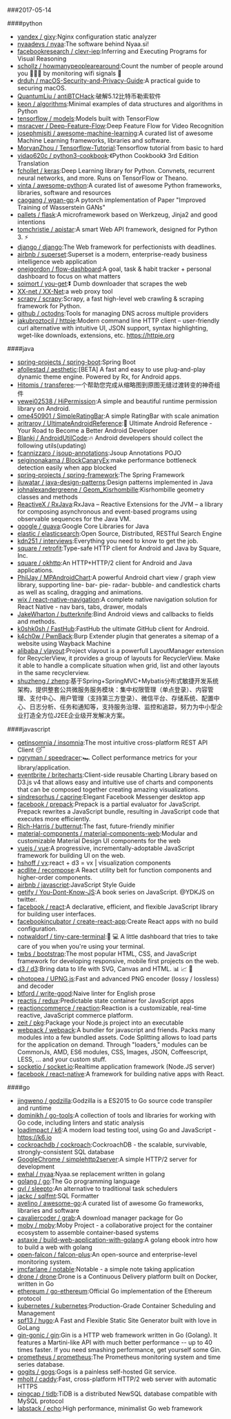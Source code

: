 ###2017-05-14

####python
* [yandex / gixy](https://github.com/yandex/gixy):Nginx configuration static analyzer
* [nyaadevs / nyaa](https://github.com/nyaadevs/nyaa):The software behind Nyaa.si!
* [facebookresearch / clevr-iep](https://github.com/facebookresearch/clevr-iep):Inferring and Executing Programs for Visual Reasoning
* [schollz / howmanypeoplearearound](https://github.com/schollz/howmanypeoplearearound):Count the number of people around you 👨‍👨‍👦 by monitoring wifi signals 📡
* [drduh / macOS-Security-and-Privacy-Guide](https://github.com/drduh/macOS-Security-and-Privacy-Guide):A practical guide to securing macOS.
* [QuantumLiu / antiBTCHack](https://github.com/QuantumLiu/antiBTCHack):破解5.12比特币勒索软件
* [keon / algorithms](https://github.com/keon/algorithms):Minimal examples of data structures and algorithms in Python
* [tensorflow / models](https://github.com/tensorflow/models):Models built with TensorFlow
* [msracver / Deep-Feature-Flow](https://github.com/msracver/Deep-Feature-Flow):Deep Feature Flow for Video Recognition
* [josephmisiti / awesome-machine-learning](https://github.com/josephmisiti/awesome-machine-learning):A curated list of awesome Machine Learning frameworks, libraries and software.
* [MorvanZhou / Tensorflow-Tutorial](https://github.com/MorvanZhou/Tensorflow-Tutorial):Tensorflow tutorial from basic to hard
* [yidao620c / python3-cookbook](https://github.com/yidao620c/python3-cookbook):《Python Cookbook》 3rd Edition Translation
* [fchollet / keras](https://github.com/fchollet/keras):Deep Learning library for Python. Convnets, recurrent neural networks, and more. Runs on TensorFlow or Theano.
* [vinta / awesome-python](https://github.com/vinta/awesome-python):A curated list of awesome Python frameworks, libraries, software and resources
* [caogang / wgan-gp](https://github.com/caogang/wgan-gp):A pytorch implementation of Paper "Improved Training of Wasserstein GANs"
* [pallets / flask](https://github.com/pallets/flask):A microframework based on Werkzeug, Jinja2 and good intentions
* [tomchristie / apistar](https://github.com/tomchristie/apistar):A smart Web API framework, designed for Python 3. ⚡️
* [django / django](https://github.com/django/django):The Web framework for perfectionists with deadlines.
* [airbnb / superset](https://github.com/airbnb/superset):Superset is a modern, enterprise-ready business intelligence web application
* [onejgordon / flow-dashboard](https://github.com/onejgordon/flow-dashboard):A goal, task & habit tracker + personal dashboard to focus on what matters
* [soimort / you-get](https://github.com/soimort/you-get):⏬ Dumb downloader that scrapes the web
* [XX-net / XX-Net](https://github.com/XX-net/XX-Net):a web proxy tool
* [scrapy / scrapy](https://github.com/scrapy/scrapy):Scrapy, a fast high-level web crawling & scraping framework for Python.
* [github / octodns](https://github.com/github/octodns):Tools for managing DNS across multiple providers
* [jakubroztocil / httpie](https://github.com/jakubroztocil/httpie):Modern command line HTTP client – user-friendly curl alternative with intuitive UI, JSON support, syntax highlighting, wget-like downloads, extensions, etc. https://httpie.org

####java
* [spring-projects / spring-boot](https://github.com/spring-projects/spring-boot):Spring Boot
* [afollestad / aesthetic](https://github.com/afollestad/aesthetic):[BETA] A fast and easy to use plug-and-play dynamic theme engine. Powered by Rx, for Android apps.
* [Hitomis / transferee](https://github.com/Hitomis/transferee):一个帮助您完成从缩略图到原图无缝过渡转变的神奇组件
* [yewei02538 / HiPermission](https://github.com/yewei02538/HiPermission):A simple and beautiful runtime permission library on Android.
* [ome450901 / SimpleRatingBar](https://github.com/ome450901/SimpleRatingBar):A simple RatingBar with scale animation
* [aritraroy / UltimateAndroidReference](https://github.com/aritraroy/UltimateAndroidReference):🚀 Ultimate Android Reference - Your Road to Become a Better Android Developer
* [Blankj / AndroidUtilCode](https://github.com/Blankj/AndroidUtilCode):🔥 Android developers should collect the following utils(updating)
* [fcannizzaro / jsoup-annotations](https://github.com/fcannizzaro/jsoup-annotations):Jsoup Annotations POJO
* [seiginonakama / BlockCanaryEx](https://github.com/seiginonakama/BlockCanaryEx):make performance bottleneck detection easily when app blocked
* [spring-projects / spring-framework](https://github.com/spring-projects/spring-framework):The Spring Framework
* [iluwatar / java-design-patterns](https://github.com/iluwatar/java-design-patterns):Design patterns implemented in Java
* [johnalexandergreene / Geom_Kisrhombille](https://github.com/johnalexandergreene/Geom_Kisrhombille):Kisrhombille geometry classes and methods
* [ReactiveX / RxJava](https://github.com/ReactiveX/RxJava):RxJava – Reactive Extensions for the JVM – a library for composing asynchronous and event-based programs using observable sequences for the Java VM.
* [google / guava](https://github.com/google/guava):Google Core Libraries for Java
* [elastic / elasticsearch](https://github.com/elastic/elasticsearch):Open Source, Distributed, RESTful Search Engine
* [kdn251 / interviews](https://github.com/kdn251/interviews):Everything you need to know to get the job.
* [square / retrofit](https://github.com/square/retrofit):Type-safe HTTP client for Android and Java by Square, Inc.
* [square / okhttp](https://github.com/square/okhttp):An HTTP+HTTP/2 client for Android and Java applications.
* [PhilJay / MPAndroidChart](https://github.com/PhilJay/MPAndroidChart):A powerful Android chart view / graph view library, supporting line- bar- pie- radar- bubble- and candlestick charts as well as scaling, dragging and animations.
* [wix / react-native-navigation](https://github.com/wix/react-native-navigation):A complete native navigation solution for React Native - nav bars, tabs, drawer, modals
* [JakeWharton / butterknife](https://github.com/JakeWharton/butterknife):Bind Android views and callbacks to fields and methods.
* [k0shk0sh / FastHub](https://github.com/k0shk0sh/FastHub):FastHub the ultimate GitHub client for Android.
* [k4ch0w / PwnBack](https://github.com/k4ch0w/PwnBack):Burp Extender plugin that generates a sitemap of a website using Wayback Machine
* [alibaba / vlayout](https://github.com/alibaba/vlayout):Project vlayout is a powerfull LayoutManager extension for RecyclerView, it provides a group of layouts for RecyclerView. Make it able to handle a complicate situation when grid, list and other layouts in the same recyclerview.
* [shuzheng / zheng](https://github.com/shuzheng/zheng):基于Spring+SpringMVC+Mybatis分布式敏捷开发系统架构，提供整套公共微服务服务模块：集中权限管理（单点登录）、内容管理、支付中心、用户管理（支持第三方登录）、微信平台、存储系统、配置中心、日志分析、任务和通知等，支持服务治理、监控和追踪，努力为中小型企业打造全方位J2EE企业级开发解决方案。

####javascript
* [getinsomnia / insomnia](https://github.com/getinsomnia/insomnia):The most intuitive cross-platform REST API Client 😴
* [ngryman / speedracer](https://github.com/ngryman/speedracer):🏎 Collect performance metrics for your library/application.
* [eventbrite / britecharts](https://github.com/eventbrite/britecharts):Client-side reusable Charting Library based on D3.js v4 that allows easy and intuitive use of charts and components that can be composed together creating amazing visualizations.
* [sindresorhus / caprine](https://github.com/sindresorhus/caprine):Elegant Facebook Messenger desktop app
* [facebook / prepack](https://github.com/facebook/prepack):Prepack is a partial evaluator for JavaScript. Prepack rewrites a JavaScript bundle, resulting in JavaScript code that executes more efficiently.
* [Rich-Harris / butternut](https://github.com/Rich-Harris/butternut):The fast, future-friendly minifier
* [material-components / material-components-web](https://github.com/material-components/material-components-web):Modular and customizable Material Design UI components for the web
* [vuejs / vue](https://github.com/vuejs/vue):A progressive, incrementally-adoptable JavaScript framework for building UI on the web.
* [hshoff / vx](https://github.com/hshoff/vx):react + d3 = vx | visualization components
* [acdlite / recompose](https://github.com/acdlite/recompose):A React utility belt for function components and higher-order components.
* [airbnb / javascript](https://github.com/airbnb/javascript):JavaScript Style Guide
* [getify / You-Dont-Know-JS](https://github.com/getify/You-Dont-Know-JS):A book series on JavaScript. @YDKJS on twitter.
* [facebook / react](https://github.com/facebook/react):A declarative, efficient, and flexible JavaScript library for building user interfaces.
* [facebookincubator / create-react-app](https://github.com/facebookincubator/create-react-app):Create React apps with no build configuration.
* [notwaldorf / tiny-care-terminal](https://github.com/notwaldorf/tiny-care-terminal):💖 💻 A little dashboard that tries to take care of you when you're using your terminal.
* [twbs / bootstrap](https://github.com/twbs/bootstrap):The most popular HTML, CSS, and JavaScript framework for developing responsive, mobile first projects on the web.
* [d3 / d3](https://github.com/d3/d3):Bring data to life with SVG, Canvas and HTML. 📊 📈 🎉
* [photopea / UPNG.js](https://github.com/photopea/UPNG.js):Fast and advanced PNG encoder (lossy / lossless) and decoder
* [btford / write-good](https://github.com/btford/write-good):Naive linter for English prose
* [reactjs / redux](https://github.com/reactjs/redux):Predictable state container for JavaScript apps
* [reactioncommerce / reaction](https://github.com/reactioncommerce/reaction):Reaction is a customizable, real-time reactive, JavaScript commerce platform.
* [zeit / pkg](https://github.com/zeit/pkg):Package your Node.js project into an executable
* [webpack / webpack](https://github.com/webpack/webpack):A bundler for javascript and friends. Packs many modules into a few bundled assets. Code Splitting allows to load parts for the application on demand. Through "loaders," modules can be CommonJs, AMD, ES6 modules, CSS, Images, JSON, Coffeescript, LESS, ... and your custom stuff.
* [socketio / socket.io](https://github.com/socketio/socket.io):Realtime application framework (Node.JS server)
* [facebook / react-native](https://github.com/facebook/react-native):A framework for building native apps with React.

####go
* [jingweno / godzilla](https://github.com/jingweno/godzilla):Godzilla is a ES2015 to Go source code transpiler and runtime
* [dominikh / go-tools](https://github.com/dominikh/go-tools):A collection of tools and libraries for working with Go code, including linters and static analysis
* [loadimpact / k6](https://github.com/loadimpact/k6):A modern load testing tool, using Go and JavaScript - https://k6.io
* [cockroachdb / cockroach](https://github.com/cockroachdb/cockroach):CockroachDB - the scalable, survivable, strongly-consistent SQL database
* [GoogleChrome / simplehttp2server](https://github.com/GoogleChrome/simplehttp2server):A simple HTTP/2 server for development
* [ewhal / nyaa](https://github.com/ewhal/nyaa):Nyaa.se replacement written in golang
* [golang / go](https://github.com/golang/go):The Go programming language
* [qvl / sleepto](https://github.com/qvl/sleepto):An alternative to traditional task schedulers
* [jackc / sqlfmt](https://github.com/jackc/sqlfmt):SQL Formatter
* [avelino / awesome-go](https://github.com/avelino/awesome-go):A curated list of awesome Go frameworks, libraries and software
* [cavaliercoder / grab](https://github.com/cavaliercoder/grab):A download manager package for Go
* [moby / moby](https://github.com/moby/moby):Moby Project - a collaborative project for the container ecosystem to assemble container-based systems
* [astaxie / build-web-application-with-golang](https://github.com/astaxie/build-web-application-with-golang):A golang ebook intro how to build a web with golang
* [open-falcon / falcon-plus](https://github.com/open-falcon/falcon-plus):An open-source and enterprise-level monitoring system.
* [jmcfarlane / notable](https://github.com/jmcfarlane/notable):Notable - a simple note taking application
* [drone / drone](https://github.com/drone/drone):Drone is a Continuous Delivery platform built on Docker, written in Go
* [ethereum / go-ethereum](https://github.com/ethereum/go-ethereum):Official Go implementation of the Ethereum protocol
* [kubernetes / kubernetes](https://github.com/kubernetes/kubernetes):Production-Grade Container Scheduling and Management
* [spf13 / hugo](https://github.com/spf13/hugo):A Fast and Flexible Static Site Generator built with love in GoLang
* [gin-gonic / gin](https://github.com/gin-gonic/gin):Gin is a HTTP web framework written in Go (Golang). It features a Martini-like API with much better performance -- up to 40 times faster. If you need smashing performance, get yourself some Gin.
* [prometheus / prometheus](https://github.com/prometheus/prometheus):The Prometheus monitoring system and time series database.
* [gogits / gogs](https://github.com/gogits/gogs):Gogs is a painless self-hosted Git service.
* [mholt / caddy](https://github.com/mholt/caddy):Fast, cross-platform HTTP/2 web server with automatic HTTPS
* [pingcap / tidb](https://github.com/pingcap/tidb):TiDB is a distributed NewSQL database compatible with MySQL protocol
* [labstack / echo](https://github.com/labstack/echo):High performance, minimalist Go web framework

